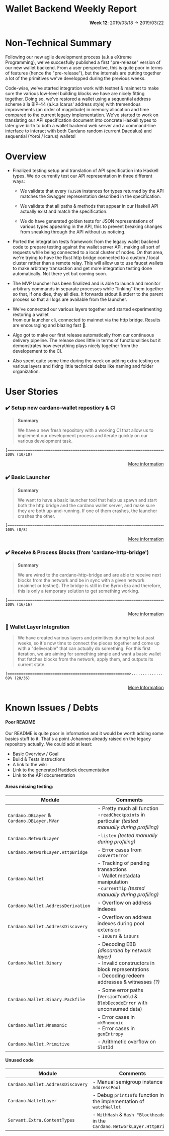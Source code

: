 # Wallet Backend Weekly Report 

<p align="right">
  <strong>Week 12</strong>: 2019/03/18 →  2019/03/22
</p>


# Non-Technical Summary

Following our new agile development process (a.k.a eXtreme Programming), we've
succesfully published a first "pre-release" version of our new wallet backend.
From a user perspective, this is quite poor in terms of features (hence the
"pre-release"), but the internals are putting together a lot of the primitives 
we've developped during the previous weeks.

Code-wise, we've started integration work with testnet & mainnet to make sure
the various low-level building blocks we have are nicely fitting together.
Doing so, we've restored a wallet using a sequential address scheme à la BIP-44
(a.k.a Icarus' address style) with tremendous improvements (an order of
magnitude) in memory allocation and time compared to the current legacy
implementation.  We've started to work on translating our API specification
document into concrete Haskell types to later give birth to both a wallet
backend web server and a command-line interface to interact with both Cardano
random (current Daedalus) and sequential (Yoroi / Icarus) wallets!


# Overview 

- Finalized testing setup and translation of API specification into Haskell types.
  We do currently test our API representation in three different ways:
    - We validate that every `ToJSON` instances for types returned by the API matches the 
      Swagger representation described in the specification. 

    - We validate that all paths & methods that appear in our Haskell API actually exist
      and match the specification.

    - We do have generated golden tests for JSON representations of various types appearing
      in the API, this to prevent breaking changes from sneaking through the API without us
      noticing.

- Ported the integration tests framework from the legacy wallet backend code to prepare
  testing against the wallet server API, making all sort of requests while being connected
  to a local cluster of nodes. On that area, we're trying to have the Rust http bridge 
  connected to a custom / local cluster rather than a remote relay. This will allow us
  to use faucet wallets to make arbitrary transaction and get more integration testing done
  automatically. Not there yet but coming soon.

- The MVP launcher has been finalized and is able to launch and monitor arbitrary commands
  in separate processes while "linking" them together so that, if one dies, they all dies.
  It forwards stdout & stderr to the parent process so that all logs are available from the
  launcher.

- We've connected our various layers together and started experimenting restoring a wallet  
  from our launcher cli, connected to mainnet via the http bridge. Results are encouraging
  and blazing fast :rocket:. 

- Algo got to make our first release automatically from our continuous delivery pipeline.
  The release does little in terms of functionalities but it demonstrates how everything
  plays nicely together from the developement to the CI. 

- Also spent quite some time during the week on adding extra testing on various layers and
  fixing little technical debts like naming and folder organization.  


# User Stories 

### :heavy_check_mark: Setup new cardano-wallet repostiory & CI

> **Summary**
>
> We have a new fresh repository with a working CI that allow us to implement
> our development process and iterate quickly on our various development task.

```
[===============================================================================] 100% (10/10)
```

<p align="right">
  <a target="_blank" href="https://github.com/input-output-hk/cardano-wallet/pulls#workspaces/cardano-wallet-5c7916c0f178504aa753dea9/reports/burndown?milestoneId=4099748">More information</a>
</p>


### :heavy_check_mark: Basic Launcher 

> **Summary**
>
> We want to have a basic launcher tool that help us spawn and start both the
> http bridge and the cardano wallet server, and make sure they are both
> up-and-running. If one of them crashes, the launcher crashes the other.

```
[===============================================================================] 100% (8/8)
```

<p align="right">
  <a target="_blank" href="https://github.com/input-output-hk/cardano-wallet/pulls#workspaces/cardano-wallet-5c7916c0f178504aa753dea9/reports/burndown?milestoneId=4099756">More information</a>
</p>


### :heavy_check_mark: Receive & Process Blocks (from 'cardano-http-bridge')

> **Summary**
> 
> We are wired to the cardano-http-bridge and are able to receive next blocks
> from the network and be in sync with a given network (mainnet or testnet).
> The bridge is still in the Byron Era and therefore, this is only a temporary
> solution to get something working.

```
[===============================================================================] 100% (16/16)
```

<p align="right">
  <a target="_blank" href="https://github.com/input-output-hk/cardano-wallet/pulls#workspaces/cardano-wallet-5c7916c0f178504aa753dea9/reports/burndown?milestoneId=4099750">More information</a>
</p>

### :hammer: Wallet Layer Integration

> We have created various layers and primitives during the last past weeks, so
> it's now time to connect the pieces together and come up with a "deliverable"
> that can actually do something. For this first iteration, we are aiming for
> something simple and want a basic wallet that fetches blocks from the
> network, apply them, and outputs its current state.

```
[======================================================>........................] 69% (28/36)
```

<p align="right">
  <a target="_blank" href="https://github.com/input-output-hk/cardano-wallet/pulls#workspaces/cardano-wallet-5c7916c0f178504aa753dea9/reports/burndown?milestoneId=4141219">More Information</a>
</p>


# Known Issues / Debts

#### Poor README

Our README is quite poor in information and it would be worth adding some
basics stuff to it. That's a point Johannes already raised on the legacy
repository actually. We could add at least:

- Basic Overview / Goal
- Build & Tests instructions
- A link to the wiki
- Link to the generated Haddock documentation
- Link to the API documentation

#### Areas missing testing:

| Module                                     | Comments             | 
| ---                                        | ---                                                                                                                                                     |
| `Cardano.DBLayer` & `Cardano.DBLayer.MVar` | - Pretty much all function <br/> -`readCheckpoints` in particular _(tested manually during profiling)_                                                  |
| `Cardano.NetworkLayer`                     | -`listen` _(tested manually during profiling)_                                                                                                          |
| `Cardano.NetworkLayer.HttpBridge`          | - Error cases from `convertError`                                                                                                                       |
| `Cardano.Wallet`                           | - Tracking of pending transactions <br/> - Wallet metadata manipulation <br/> -`currentTip` _(tested manually during profiling)_                        |
| `Cardano.Wallet.AddressDerivation`         | - Overflow on address indexes                                                                                                                           |
| `Cardano.Wallet.AddressDiscovery`          | - Overflow on address indexes during pool extension <br/> - `IsOurs` & `isOurs`                                                                         |
| `Cardano.Wallet.Binary`                    | - Decoding EBB _(discarded by network layer)_ <br/> - Invalid constructors in block representations <br/> - Decoding redeem addresses & witnesses _(?)_ |
| `Cardano.Wallet.Binary.Packfile`           | - Some error paths (`VersionTooOld` & `BlobDecodeError` with unconsumed data)                                                                           |
| `Cardano.Wallet.Mnemonic`                  | - Error cases in `mkMnemonic` <br/> - Error cases in `genEntropy`                                                                                       |
| `Cardano.Wallet.Primitive`                 | - Arithmetic overflow on `SlotId`                                                                                                                       |


#### Unused code 

| Module                            | Comments                                                                     |
| ---                               | ---                                                                          |
| `Cardano.Wallet.AddressDiscovery` | - Manual semigroup instance on `AddressPool`                                 | 
| `Cardano.WalletLayer`             | - Debug `printInfo` function in the implementation of `watchWallet`          |
| `Servant.Extra.ContentTypes`      | - `WithHash` & `Hash "Blockheader"` in the `Cardano.NetworkLayer.HttpBridge` | 
